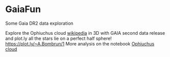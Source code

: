 # GaiaFun
Some Gaia DR2 data exploration 

Explore the Ophiuchus cloud [wikipedia](https://en.wikipedia.org/wiki/Rho_Ophiuchi_cloud_complex) in 3D with GAIA second data release and plot.ly all the stars lie on a perfect half sphere!
https://plot.ly/~A.Bombrun/1
More analysis on the notebook [Ophiuchus cloud](OphiuchusCloud.ipynb)

